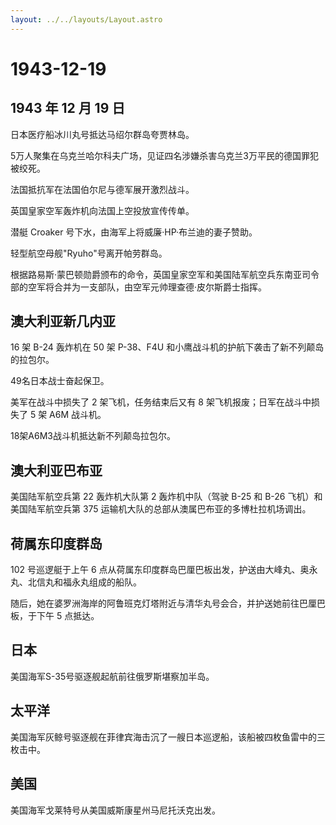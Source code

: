 ```yaml
---
layout: ../../layouts/Layout.astro
---
```


# 1943-12-19

## 1943 年 12 月 19 日

日本医疗船冰川丸号抵达马绍尔群岛夸贾林岛。

5万人聚集在乌克兰哈尔科夫广场，见证四名涉嫌杀害乌克兰3万平民的德国罪犯被绞死。

法国抵抗军在法国伯尔尼与德军展开激烈战斗。

英国皇家空军轰炸机向法国上空投放宣传传单。

潜艇 Croaker 号下水，由海军上将威廉·HP·布兰迪的妻子赞助。

轻型航空母舰"Ryuho"号离开帕劳群岛。

根据路易斯·蒙巴顿勋爵颁布的命令，英国皇家空军和美国陆军航空兵东南亚司令部的空军将合并为一支部队，由空军元帅理查德·皮尔斯爵士指挥。

## 澳大利亚新几内亚

16 架 B-24 轰炸机在 50 架 P-38、F4U
和小鹰战斗机的护航下袭击了新不列颠岛的拉包尔。

49名日本战士奋起保卫。

美军在战斗中损失了 2 架飞机，任务结束后又有 8
架飞机报废；日军在战斗中损失了 5 架 A6M 战斗机。

18架A6M3战斗机抵达新不列颠岛拉包尔。

## 澳大利亚巴布亚

美国陆军航空兵第 22 轰炸机大队第 2 轰炸机中队（驾驶 B-25 和 B-26
飞机）和美国陆军航空兵第 375
运输机大队的总部从澳属巴布亚的多博杜拉机场调出。

## 荷属东印度群岛

102 号巡逻艇于上午 6
点从荷属东印度群岛巴厘巴板出发，护送由大峰丸、奥永丸、北信丸和福永丸组成的船队。

随后，她在婆罗洲海岸的阿鲁班克灯塔附近与清华丸号会合，并护送她前往巴厘巴板，于下午
5 点抵达。

## 日本

美国海军S-35号驱逐舰起航前往俄罗斯堪察加半岛。

## 太平洋

美国海军灰鲸号驱逐舰在菲律宾海击沉了一艘日本巡逻船，该船被四枚鱼雷中的三枚击中。

## 美国

美国海军戈莱特号从美国威斯康星州马尼托沃克出发。
